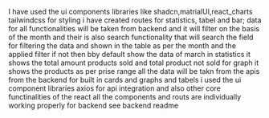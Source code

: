 I have used the ui components libraries like shadcn,matrialUI,react_charts tailwindcss for styling 
i have created routes for statistics, tabel and bar;
data for all functionalities will be taken from backend and it will filter on the basis of the month and their is also search functionality that will search the field for filtering the data and shown in  the table as per the month and the applied filter if not then
bby default show the data of march 
in statistics it shows the total amount products sold and total product not sold 
for graph it shows the products as per prise range all the data will be takn from the apis from the backend 
for built in cards and graphs and tabels i used the ui component libraries 
axios for api integration and also other core functinalities of the react
all the components and routs are individually working properly
 for backend see backend readme 
